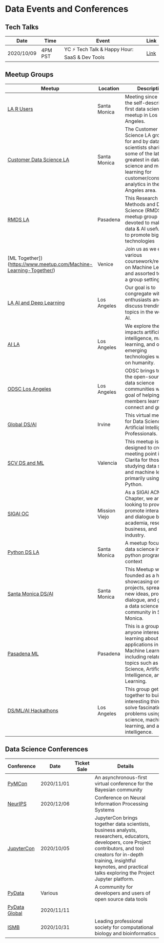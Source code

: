 # Data Events and Conferences

## Tech Talks

Date   | Time | Event  | Link   
--- | --- | --- | --- 
2020/10/09 | 4PM PST | YC ⚡ Tech Talk & Happy Hour: SaaS & Dev Tools | [Link](https://www.workatastartup.com/techtalk)

## Meetup Groups

Meetup | Location | Description |
| --- | --- | --- |
| [LA R Users](https://www.meetup.com/Los-Angeles-R-Users-Group-Data-Science/) | Santa Monica | Meeting since 2009, the self-described first data science meetup in Los Angeles. |
| [Customer Data Science LA]((https://www.meetup.com/RMDS_LA/)) | Santa Monica | The Customer Data Science LA group is for and by data scientists sharing some of the latest and greatest in data science and machine learning for customer/consumer analytics in the Los Angeles area. |
| [RMDS LA](https://www.meetup.com/RMDS_LA/) | Pasadena | This Research Methods and Data Science (RMDS) meetup group is devoted to make big data & AI useful, and to promote big data technologies |
| [ML Together])(https://www.meetup.com/Machine-Learning-Together/) | Venice | Join us as we explore various coursework/resources on Machine Learning and assorted topics in a group setting. |
| [LA AI and Deep Learning](https://www.meetup.com/Los-Angeles-Artificial-Intelligence-Deep-Learning/) | Los Angeles | Our goal is to congregate with data enthusiasts and discuss trending topics in the world of AI.
| [AI LA](https://www.meetup.com/AI-LA-Meetup/) | Los Angeles | We explore the impacts artificial intelligence, machine learning, and other emerging technologies will have on humanity. |
| [ODSC Los Angeles](https://www.meetup.com/Data-Science-ODSC-Los-Angeles/) | Los Angeles | ODSC brings together the open-source and data science communities with the goal of helping its members learn, connect and grow. |
| [Global DS/AI](https://www.meetup.com/AI4All/) | Irvine | This virtual meetup is for Data Science and Artificial Intelligence Professionals. |
| [SCV DS and ML](https://www.meetup.com/SCV-Data-Science-and-Machine-Learning/) | Valencia | This meetup is designed to create a meeting point in Santa Clarita for those studying data science and machine learning, primarily using Python. |
| [SIGAI OC](https://www.meetup.com/ocappliedai/) | Mission Viejo | As a SIGAI ACM Local Chapter, we are looking to provide and promote interaction and dialogue between academia, research, business, and industry.
| [Python DS LA](https://www.meetup.com/Python-Data-Science-Los-Angeles/) | Santa Monica | A meetup focused on data science in a python programming context |
| [Santa Monica DS/AI](https://www.meetup.com/Santa-Monica-Data-Science-Artificial-Intelligence-Meetup/) | Santa Monica | This Meetup was founded as a hub for showcasing ongoing projects, spreading new ideas, promoting dialogue, and growing a data science community in Santa Monica. |
| [Pasadena ML](https://www.meetup.com/Pasadena-Machine-Learning-Meetup/) | Pasadena | This is a group for anyone interested in learning about applications in Machine Learning, including related topics such as Data Science, Artificial Intelligence, and Deep Learning. |
| [DS/ML/AI Hackathons](https://www.meetup.com/Data-Science-Machine-Learning-A-I-Hackathons/) | Los Angeles | This group gets together to build interesting things & solve fascinating problems using data science, machine learning, and artificial intelligence. |

## Data Science Conferences

| Conference | Date | Ticket Sale | Details |
| --- | --- | --- | --- |
| [PyMCon](https://pymc-devs.github.io/pymcon/) | 2020/11/01 | | An asynchronous-first virtual conference for the Bayesian community 
| [NeurIPS](https://nips.cc/) | 2020/12/06 | | Conference on Neural Information Processing Systems 
| [JupyterCon](https://jupytercon.com/) | 2020/10/05 |  | JupyterCon brings together data scientists, business analysts, researchers, educators, developers, core Project contributors, and tool creators for in-depth training, insightful keynotes, and practical talks exploring the Project Jupyter platform. 
| [PyData](https://pydata.org/event-schedule/) | Various | | A community for developers and users of open source data tools 
| [PyData Global](https://global.pydata.org/) | 2020/11/11 | | 
| [ISMB](https://www.iscb.org/ismb2020) | 2020/10/31 |  | Leading professional society for computational biology and bioinformatics 
